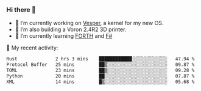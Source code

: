### Hi there 👋

<!--
**berkus/berkus** is a ✨ _special_ ✨ repository because its `README.md` (this file) appears on your GitHub profile.

Here are some ideas to get you started:

- 🔭 I’m currently working on ...
- 🌱 I’m currently learning ...
- 👯 I’m looking to collaborate on ...
- 🤔 I’m looking for help with ...
- 💬 Ask me about ...
- 📫 How to reach me: ...
- 😄 Pronouns: ...
- ⚡ Fun fact: ...
-->

- 🔭 I’m currently working on [Vesper](https://github.com/metta-systems/vesper), a kernel for my new OS.
- 🔭 I’m also building a Voron 2.4R2 3D printer.
- 🌱 I’m currently learning [FORTH](http://forth.com/starting-forth/) and [F#](https://fsharpforfunandprofit.com/)

💼 My recent activity:

<!--START_SECTION:waka-->

```txt
Rust              2 hrs 3 mins    ████████████░░░░░░░░░░░░░   47.94 %
Protocol Buffer   25 mins         ██▒░░░░░░░░░░░░░░░░░░░░░░   09.87 %
TOML              23 mins         ██▒░░░░░░░░░░░░░░░░░░░░░░   09.28 %
Python            20 mins         ██░░░░░░░░░░░░░░░░░░░░░░░   07.87 %
XML               14 mins         █▒░░░░░░░░░░░░░░░░░░░░░░░   05.68 %
```

<!--END_SECTION:waka-->
